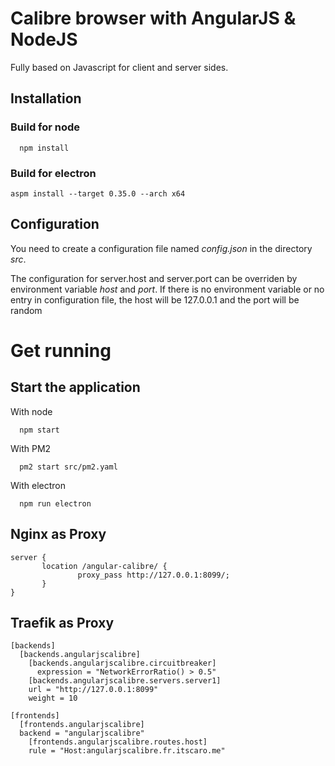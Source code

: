 # Calibre browser with AngularJS & NodeJS
Fully based on Javascript for client and server sides.

## Installation

### Build for node
```
  npm install
```

### Build for electron
```
aspm install --target 0.35.0 --arch x64
```

## Configuration

You need to create a configuration file named *config.json* in the directory *src*.

The configuration for server.host and server.port can be overriden by environment variable *host* and *port*.
If there is no environment variable or no entry in configuration file, the host will be 127.0.0.1 and the port will be random

# Get running

## Start the application
With node
```
  npm start
```

With PM2
```
  pm2 start src/pm2.yaml
```

With electron
```
  npm run electron
```

## Nginx as Proxy
```
server {
       location /angular-calibre/ {
               proxy_pass http://127.0.0.1:8099/;
       }
}
```

## Traefik as Proxy
```
[backends]
  [backends.angularjscalibre]
    [backends.angularjscalibre.circuitbreaker]
      expression = "NetworkErrorRatio() > 0.5"
    [backends.angularjscalibre.servers.server1]
    url = "http://127.0.0.1:8099"
    weight = 10

[frontends]
  [frontends.angularjscalibre]
  backend = "angularjscalibre"
    [frontends.angularjscalibre.routes.host]
    rule = "Host:angularjscalibre.fr.itscaro.me"
```
